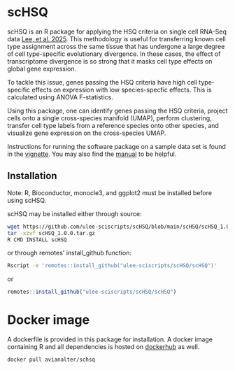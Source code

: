 # scHSQ 

scHSQ is an R package for applying the HSQ criteria on single cell RNA-Seq data [Lee, et al. 2025](https://www.biorxiv.org/content/10.1101/2024.04.29.591771v2.full). This methodology is useful for transferring known cell type assignment across the same tissue that has undergone a large degree of cell type-specific evolutionary divergence. In these cases, the effect of transcriptome divergence is so strong that it masks cell type effects on global gene expression. 

To tackle this issue, genes passing the HSQ criteria have high cell type-specific effects on expression with low species-specfic effects. This is calculated using ANOVA F-statistics. 

Using this package, one can identify genes passing the HSQ criteria, project cells onto a single cross-species manifold (UMAP), perform clustering, transfer cell type labels from a reference species onto other species, and visualize gene expression on the cross-species UMAP.

Instructions for running the software package on a sample data set is found in the [vignette](https://github.com/ulee-sciscripts/scHSQ/blob/main/scHSQ/inst/doc/scHSQ.pdf). You may also find the [manual](https://github.com/ulee-sciscripts/scHSQ/blob/main/scHSQ/vignettes/scHSQ-manual.pdf) to be helpful.

## Installation

Note: R, Bioconductor, monocle3, and ggplot2 must be installed before using scHSQ.

scHSQ may be installed either through source:

```bash
wget https://github.com/ulee-sciscripts/scHSQ/blob/main/scHSQ/scHSQ_1.0.0.tar.gz
tar -xzvf scHSQ_1.0.0.tar.gz
R CMD INSTALL scHSQ
```

or through remotes' install_github function:
```bash
Rscript -e 'remotes::install_github("ulee-sciscripts/scHSQ/scHSQ")'
```

or 

```R
remotes::install_github("ulee-sciscripts/scHSQ/scHSQ")
```

# Docker image

A dockerfile is provided in this package for installation. A docker image containing R and all dependencies is hosted on [dockerhub](https://hub.docker.com/r/avianalter/schsq) as well.

```bash
docker pull avianalter/schsq
```
